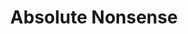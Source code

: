 ---
layout: music
category: music
title: Absolute Nonsense
short: absolutenonsense
aif: "/music/AAGreene_AbsoluteNonsense.aif"
mp3: "/music/AAGreene_AbsoluteNonsense.mp3"
ogg: "/music/AAGreene_AbsoluteNonsense.ogg"
---